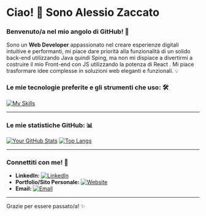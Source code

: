 # Ciao! 👋 Sono Alessio Zaccato

### Benvenuto/a nel mio angolo di GitHub! 🚀

Sono un **Web Developer** appassionato nel creare esperienze digitali intuitive e performanti, mi piace dare priorità alla funzionalità di un solido back-end utilizzando Java quindi Sping, ma non mi dispiace a divertirmi a costruire il mio Front-end con JS utilizzando la potenza di React  . Mi piace trasformare idee complesse in soluzioni web eleganti e funzionali. 💡

### Le mie tecnologie preferite e gli strumenti che uso: 🛠️

[![My Skills](https://skillicons.dev/icons?i=html,css,js,react,nodejs,java,spring,bootstrap,git,github,vscode,docker,figma,mysql,vite,npm,windows)](https://skillicons.dev)

---

### Le mie statistiche GitHub: 📊

[![Your GitHub Stats](https://github-readme-stats.vercel.app/api?username=alessiozaccato&show_icons=true&theme=radical&hide_border=true)](https://github.com/anuraghazra/github-readme-stats)
[![Top Langs](https://github-readme-stats.vercel.app/api/top-langs/?username=alessiozaccato&layout=compact&theme=radical&hide_border=true)](https://github.com/anuraghazra/github-readme-stats)

---

### Connettiti con me! 🤝

* **LinkedIn:** [![LinkedIn](https://img.shields.io/badge/LinkedIn-0077B5?style=for-the-badge&logo=linkedin&logoColor=white)](https://www.linkedin.com/in/alessiozaccato/)
* **Portfolio/Sito Personale:** [![Website](https://img.shields.io/badge/Website-1572B6?style=for-the-badge&logo=globe&logoColor=white)](https://alessiozaccato.github.io)
* **Email:** [![Email](https://img.shields.io/badge/Email-D14836?style=for-the-badge&logo=gmail&logoColor=white)](mailto:alessiozaccato@gmail.com)

---

Grazie per essere passato/a! ✨
